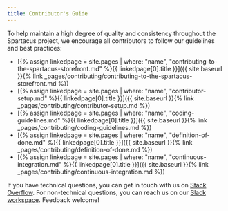 ```yaml
---
title: Contributor's Guide
---
```


To help maintain a high degree of quality and consistency throughout the Spartacus project, we encourage all contributors to follow our guidelines and best practices:

- [{% assign linkedpage = site.pages | where: "name", "contributing-to-the-spartacus-storefront.md" %}{{ linkedpage[0].title }}]({{ site.baseurl }}{% link _pages/contributing/contributing-to-the-spartacus-storefront.md %})
- [{% assign linkedpage = site.pages | where: "name", "contributor-setup.md" %}{{ linkedpage[0].title }}]({{ site.baseurl }}{% link _pages/contributing/contributor-setup.md %})
- [{% assign linkedpage = site.pages | where: "name", "coding-guidelines.md" %}{{ linkedpage[0].title }}]({{ site.baseurl }}{% link _pages/contributing/coding-guidelines.md %})
- [{% assign linkedpage = site.pages | where: "name", "definition-of-done.md" %}{{ linkedpage[0].title }}]({{ site.baseurl }}{% link _pages/contributing/definition-of-done.md %})
- [{% assign linkedpage = site.pages | where: "name", "continuous-integration.md" %}{{ linkedpage[0].title }}]({{ site.baseurl }}{% link _pages/contributing/continuous-integration.md %})

If you have technical questions, you can get in touch with us on [Stack Overflow](https://stackoverflow.com/questions/tagged/spartacus-storefront). For non-technical questions, you can reach us on our [Slack workspace](https://join.slack.com/t/spartacus-storefront/shared_invite/zt-jekftqo0-HP6xt6IF~ffVB2cGG66fcQ). Feedback welcome!
